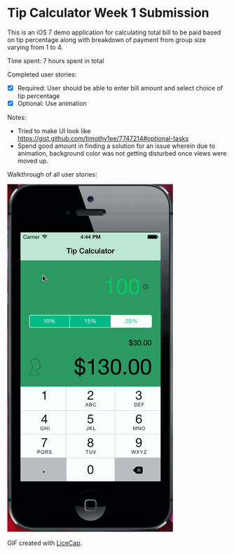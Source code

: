 # Tip Calculator Week 1 Submission

This is an iOS 7 demo application for calculating total bill to be paid based on tip percentage along with breakdown of payment from group size varying from 1 to 4.

Time spent: 7 hours spent in total

Completed user stories:

 * [x] Required: User should be able to enter bill amount and select choice of tip percentage
 * [x] Optional: Use animation
  
Notes:

* Tried to make UI look like https://gist.github.com/timothy1ee/7747214#optional-tasks
* Spend good amount in finding a solution for an issue wherein due to animation, background color was not getting disturbed once views were moved up.

Walkthrough of all user stories:

![Video Walkthrough](tipCalculator.gif)

GIF created with [LiceCap](http://www.cockos.com/licecap/).

